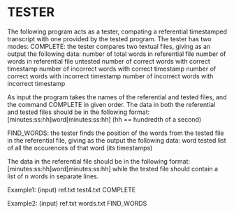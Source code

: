 # TESTER

The following program acts as a tester, compating a referential timestamped transcript
with one provided by the tested program. The tester has two modes:
  COMPLETE: the tester compares two textual files, giving as an output
  the following data:
      number of total words in referential file 
      number of words in referential file untested
      number of correct words with correct timestamp
      number of incorrect words with correct timestamp
      number of correct words with incorrect timestamp
      number of incorrect words with incorrect timestamp
  
  As input the program takes the names of the referential and tested files, and the command COMPLETE
  in given order. 
  The data in both the referential and tested files should be in the following format:
  [minutes:ss:hh]word[minutes:ss:hh] (hh == hundredth of a second)
  
  FIND_WORDS: the tester finds the position of the words from the tested file in the referential
  file, giving as the output the following data:
      word tested
      list of all the occurences of that word (its timestamps)
      
  The data in the referential file should be in the following format:
  [minutes:ss:hh]word[minutes:ss:hh]
  while the tested file should contain a list of n words in separate lines.
  
  Example1:
  (input)
    ref.txt
    test4.txt
    COMPLETE
    
    
  Example2:
  (input)
    ref.txt
    words.txt
    FIND_WORDS
    
    
  
